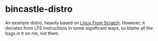 # bincastle-distro
An example distro, heavily based on [Linux From Scratch](http://www.linuxfromscratch.org/index.html). However, it deviates from LFS instructions in some significant ways, so blame all the bugs in it on me, not them.
